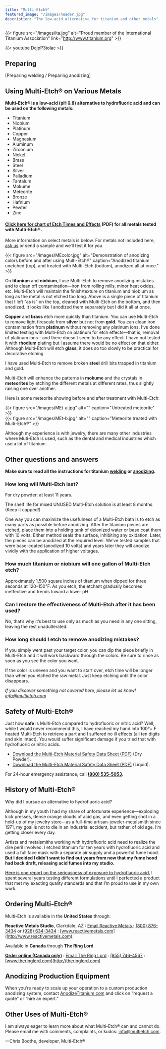 ```yaml
---
title: "Multi-Etch®"
featured_image: "/images/header.jpg"
description: "The low-acid alternative for titanium and other metals"
---
```


{{< figure src="/images/ita.jpg" alt="Proud member of the International Titanium Association" link="http://www.titanium.org" >}}

{{< youtube DcjpP3toIac >}}

## Preparing

[Preparing welding / Preparing anodizing]

## Using Multi-Etch® on Various Metals

**Multi-Etch® is a low-acid (pH 6.8) alternative to hydrofluoric acid and can be used on the following metals:**

<ul class="column-list">
  <li>Titanium</li>
  <li>Niobium</li>
  <li>Platinum</li>
  <li>Copper</li>
  <li>Magnesium</li>
  <li>Aluminum</li>
  <li>Zirconium</li>
  <li>Nickel</li>
  <li>Brass</li>
  <li>Steel</li>
  <li>Silver</li>
  <li>Palladium</li>
  <li>Tantalum</li>
  <li>Mokume</li>
  <li>Meteorite</li>
  <li>Bronze</li>
  <li>Hafnium</li>
  <li>Pewter</li>
  <li>Zinc</li>
</ul>

#### [Click here for chart of Etch Times and Effects](/docs/MEetchTimes.pdf) (PDF) for all metals tested with Multi-Etch®.

More information on select metals is below. For metals not included here, [ask us](mailto:info@multietch.com) or send a sample and we’ll test it for you.

{{< figure src="/images/MEcolor.jpg" alt="Demonstration of anodizing colors before and after using Multi-Etch®" caption="Anodized titanium unetched (top), and treated with Multi-Etch (bottom), anodized all at once." >}}

On **titanium** and **niobium**, I use Multi-Etch to remove anodizing mistakes and to clean off contamination—iron from rolling mills, minor heat oxides, etc. Multi-Etch will maintain the finish/texture on titanium and niobium as long as the metal is not etched too long. Above is a single piece of titanium that I left “as is” on the top, cleaned with Multi-Etch on the bottom, and then anodized. It looks like I anodized them separately but I did it all at once.

**Copper** and **brass** etch more quickly than titanium. You can use Multi-Etch to remove light firescale from **silver** but not from **gold**. You can clean iron contamination from **platinum** without removing any platinum ions. I’ve done limited testing with Multi-Etch on platinum for etch effects—that is, removal of platinum ions—and there doesn’t seem to be any effect. I have not tested it with **rhodium** plating but I assume there would be no effect on that either. Although Multi-Etch will etch **glass**, it does so too slowly to be practical for decorative etching.

I have used Multi-Etch to remove broken **steel** drill bits trapped in titanium and gold.

Multi-Etch will enhance the patterns in **mokume** and the crystals in **meteorites** by etching the different metals at different rates, thus slightly raising one over another.

Here is some meteorite showing before and after treatment with Multi-Etch:

<div class="two-column">
    <div class="column">
        {{< figure src="/images/MEt-a.jpg" alt="" caption="Untreated meteorite" >}}
    </div>
    <div class="column">
        {{< figure src="/images/MEt-b.jpg" alt="" caption="Meteorite treated with Multi-Etch®" >}}
    </div>
</div>

Although my experience is with jewelry, there are many other industries where Muti-Etch is used, such as the dental and medical industries which use a lot of titanium.

## Other questions and answers

**Make sure to read all the instructions for titanium [welding]() or [anodizing]().**

### How long will Multi-Etch last?

For dry powder: at least 11 years.

The shelf life for mixed UNUSED Multi-Etch solution is at least 8 months. (Keep it capped!)

One way you can maximize the usefulness of a Multi-Etch bath is to etch as many parts as possible before anodizing. After the titanium pieces are etched, place them into a holding tank of deionized water or base coat them with 10 volts. Either method seals the surface, inhibiting any oxidation. Later, the pieces can be anodized at the required level. We’ve tested samples that were base-coated (anodized 10 volts) and years later they will anodize vividly with the application of higher voltages.

### How much titanium or niobium will one gallon of Multi-Etch etch?

Approximately 1,500 square inches of titanium when dipped for three seconds at 120–150°F. As you etch, the etchant gradually becomes ineffective and trends toward a lower pH.

### Can I restore the effectiveness of Multi-Etch after it has been used?

No, that’s why it’s best to use only as much as you need in any one sitting, leaving the rest unadulterated.

### How long should I etch to remove anodizing mistakes?

If you simply went past your target color, you can dip the piece briefly in Multi-Etch and it will work backward through the colors. Be sure to rinse as soon as you see the color you want.

If the color is uneven and you want to start over, etch time will be longer than when you etched the raw metal. Just keep etching until the color disappears.

_If you discover something not covered here, please let us know! [info@multietch.com](mailto:info@multietch.com)_

## Safety of Multi-Etch®

Just how **safe** is Multi-Etch compared to hydrofluoric or nitric acid? Well, while I would never recommend this, I have reached my hand into 100°+ F heated Multi-Etch to retrieve a part and I suffered no ill effects (all ten digits and skin intact).  You would suffer significant damage if you tried that with hydrofluoric or nitric acids.

* [Download the Multi-Etch Material Safety Data Sheet (PDF)](/docs/MultiEtch-SDS-dry.pdf) (Dry Powder).
* [Download the Multi-Etch Material Safety Data Sheet (PDF)](/docs/MultiEtch-SDS-liquid.pdf) (Liquid).

For 24-hour emergency assistance, call **[(800) 535-5053](tel:+18005355053)**.

## History of Multi-Etch®

Why did I pursue an alternative to hydrofluoric acid?

Although in my youth I had my share of unfortunate experience—exploding kick presses, dense orange clouds of acid gas, and even getting shot in a hold-up of my jewelry store—as a full-time artisan-jeweler-metalsmith since 1971, my goal is not to die in an industrial accident, but rather, of old age.  I’m getting closer every day.

Artists and metalsmiths working with hydrofluoric acid need to realize the dire peril involved.  I etched titanium for ten years with hydrofluoric acid and used a full face mask with a separate air supply and a powerful fume hood. **But I decided I didn’t want to find out years from now that my fume hood had back draft, releasing acid fumes into my studio.**

[Here is one report on the seriousness of exposure to hydrofluoric acid.](https://www.chem.purdue.edu/chemsafety/chem/HFfatality.php) I spent several years testing different formulations until I perfected a product that met my exacting quality standards and that I’m proud to use in my own work.

## Ordering Multi-Etch®

Multi-Etch is available in the **United States** through:

**Reactive Metals Studio**, Clarkdale, AZ
: [Email Reactive Metals
](mailto:info@reactivemetals.com)
: [(800) 876-3434](tel:+18008763434) or [(928) 634-3434](tel:+19286343434)
: [www.reactivemetals.com](http://www.reactivemetals.com)

Available in **Canada** through **The Ring Lord**.

**[Order online (Canada only)](http://theringlord.com/cart/shopdisplayproducts.asp?Search=Yes&sppp=1000&page=1&Keyword=multietch&category=ALL&highprice=&lowprice=&allwords=multietch&exact=&atleast=&without=&cprice=&searchfields=)**
: [Email The Ring Lord](mailto:customerservice@theringlord.com)
: [(855) 746-4567](tel:+18557464567)
: [www.theringlord.com](http://theringlord.com)

## Anodizing Production Equipment

When you’re ready to scale up your operation to a custom production anodizing system, contact [AnodizeTitanium.com](http://AnodizeTitanium.com) and click on “request a quote” or “hire an expert.”

## Other Uses of Multi-Etch®

I am always eager to learn more about what Multi-Etch® can and cannot do. Please email me with comments, complaints, or kudos: [info@multietch.com](mailto:info@multietch.com).

—Chris Boothe, developer, Multi-Etch®


